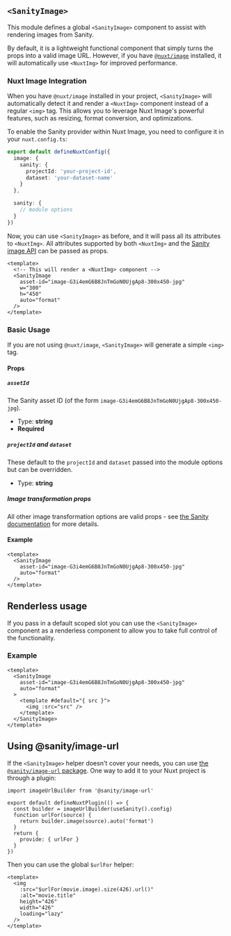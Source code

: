 ## `<SanityImage>`

This module defines a global `<SanityImage>` component to assist with rendering images from Sanity.

By default, it is a lightweight functional component that simply turns the props into a valid image URL. However, if you have [`@nuxt/image`](https://image.nuxt.com/) installed, it will automatically use `<NuxtImg>` for improved performance.

### Nuxt Image Integration

When you have `@nuxt/image` installed in your project, `<SanityImage>` will automatically detect it and render a `<NuxtImg>` component instead of a regular `<img>` tag. This allows you to leverage Nuxt Image's powerful features, such as resizing, format conversion, and optimizations.

To enable the Sanity provider within Nuxt Image, you need to configure it in your `nuxt.config.ts`:

```ts [nuxt.config.ts]
export default defineNuxtConfig({
  image: {
    sanity: {
      projectId: 'your-project-id',
      dataset: 'your-dataset-name'
    }
  },

  sanity: {
    // module options
  }
})
```

Now, you can use `<SanityImage>` as before, and it will pass all its attributes to `<NuxtImg>`. All attributes supported by both `<NuxtImg>` and the [Sanity image API](https://www.sanity.io/docs/image-urls) can be passed as props.

```vue
<template>
  <!-- This will render a <NuxtImg> component -->
  <SanityImage
    asset-id="image-G3i4emG6B8JnTmGoN0UjgAp8-300x450-jpg"
    w="300"
    h="450"
    auto="format"
  />
</template>
```

### Basic Usage

If you are not using `@nuxt/image`, `<SanityImage>` will generate a simple `<img>` tag.

#### Props

##### `assetId`

The Sanity asset ID (of the form `image-G3i4emG6B8JnTmGoN0UjgAp8-300x450-jpg`).

- Type: **string**
- **Required**

##### `projectId` and `dataset`

These default to the `projectId` and `dataset` passed into the module options but can be overridden.

- Type: **string**

##### Image transformation props

All other image transformation options are valid props - see [the Sanity documentation](https://www.sanity.io/docs/image-urls) for more details.

#### Example

```vue
<template>
  <SanityImage
    asset-id="image-G3i4emG6B8JnTmGoN0UjgAp8-300x450-jpg"
    auto="format"
  />
</template>
```

## Renderless usage

If you pass in a default scoped slot you can use the `<SanityImage>` component as a renderless component to allow you to take full control of the functionality.

### Example

```vue
<template>
  <SanityImage
    asset-id="image-G3i4emG6B8JnTmGoN0UjgAp8-300x450-jpg"
    auto="format"
  >
    <template #default="{ src }">
      <img :src="src" />
    </template>
  </SanityImage>
</template>
```

## Using @sanity/image-url

If the `<SanityImage>` helper doesn't cover your needs, you can use [the `@sanity/image-url` package](https://github.com/sanity-io/image-url). One way to add it to your Nuxt project is through a plugin:

```js{}[plugins/sanity-image-builder.js]
import imageUrlBuilder from '@sanity/image-url'

export default defineNuxtPlugin(() => {
  const builder = imageUrlBuilder(useSanity().config)
  function urlFor(source) {
    return builder.image(source).auto('format')
  }
  return {
    provide: { urlFor }
  }
})
```

Then you can use the global `$urlFor` helper:

```vue
<template>
  <img
    :src="$urlFor(movie.image).size(426).url()"
    :alt="movie.title"
    height="426"
    width="426"
    loading="lazy"
  />
</template>
```
